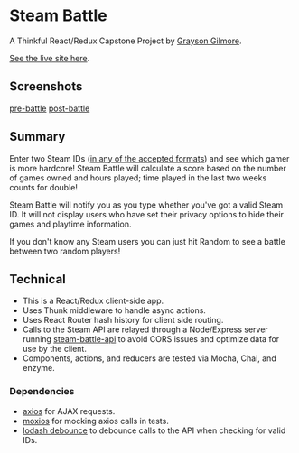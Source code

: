 # Steam Battle

A Thinkful React/Redux Capstone Project
by [Grayson Gilmore](https://github.com/gilmoreg/).

[See the live site here](https://gilmoreg.github.io/steam-battle/).

## Screenshots
[pre-battle](https://cloud.githubusercontent.com/assets/18176333/24309649/a84e9c38-109a-11e7-9f19-3563a717a080.png)
[post-battle](https://cloud.githubusercontent.com/assets/18176333/24309651/a9e9bfbe-109a-11e7-979f-365972239af6.png)

## Summary
Enter two Steam IDs ([in any of the accepted formats](https://developer.valvesoftware.com/wiki/SteamID)) and see which gamer is more hardcore! Steam Battle will calculate a score based on the number of games owned and hours played; time played in the last two weeks counts for double!

Steam Battle will notify you as you type whether you've got a valid Steam ID. It will not display users who have set their privacy options to hide their games and playtime information.

If you don't know any Steam users you can just hit Random to see a battle between two random players!

## Technical
* This is a React/Redux client-side app.
* Uses Thunk middleware to handle async actions.
* Uses React Router hash history for client side routing.
* Calls to the Steam API are relayed through a Node/Express server running [steam-battle-api](https://github.com/gilmoreg/steam-battle-api) to avoid CORS issues and optimize data for use by the client.
* Components, actions, and reducers are tested via Mocha, Chai, and enzyme.

### Dependencies
 * [axios](https://www.npmjs.com/package/axios) for AJAX requests.
 * [moxios](https://github.com/mzabriskie/moxios) for mocking axios calls in tests.
 * [lodash debounce](https://www.npmjs.com/package/lodash.debounce) to debounce calls to the API when checking for valid IDs.

